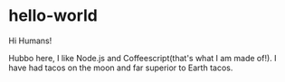 # hello-world

Hi Humans!

Hubbo here, I like Node.js and Coffeescript(that's what I am made of!).
I have had tacos on the moon and far superior to Earth tacos.
